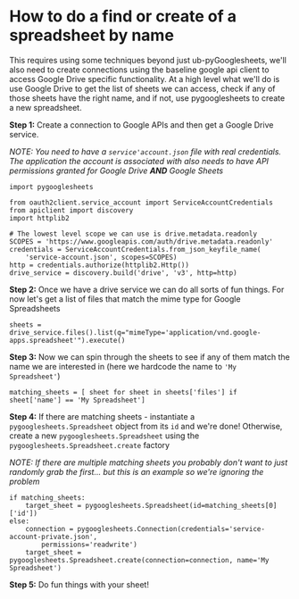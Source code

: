 # How to do a find or create of a spreadsheet by name

This requires using some techniques beyond just ub-pyGooglesheets, we'll also
need to create connections using the baseline google api client to access
Google Drive specific functionality. At a high level what we'll do is use Google
Drive to get the list of sheets we can access, check if any of those sheets have
the right name, and if not, use pygooglesheets to create a new spreadsheet.

**Step 1:** Create a connection to Google APIs and then get a Google Drive service.

*NOTE: You need to have a `service'account.json` file with real credentials. The
application the account is associated with also needs to have API permissions
granted for Google Drive **AND** Google Sheets*

    import pygooglesheets

    from oauth2client.service_account import ServiceAccountCredentials
    from apiclient import discovery
    import httplib2

    # The lowest level scope we can use is drive.metadata.readonly
    SCOPES = 'https://www.googleapis.com/auth/drive.metadata.readonly'
    credentials = ServiceAccountCredentials.from_json_keyfile_name(
        'service-account.json', scopes=SCOPES)
    http = credentials.authorize(httplib2.Http())
    drive_service = discovery.build('drive', 'v3', http=http)

**Step 2:** Once we have a drive service we can do all sorts of fun things. For now
let's get a list of files that match the mime type for Google Spreadsheets

    sheets = drive_service.files().list(q="mimeType='application/vnd.google-apps.spreadsheet'").execute()

**Step 3:** Now we can spin through the sheets to see if any of them match the name we are interested in (here we hardcode the name to `'My Spreadsheet'`)

    matching_sheets = [ sheet for sheet in sheets['files'] if sheet['name'] == 'My Spreadsheet']

**Step 4:** If there are matching sheets - instantiate a
`pygooglesheets.Spreadsheet` object from its `id`
and we're done! Otherwise, create a new `pygooglesheets.Spreadsheet` using the
`pygooglesheets.Spreadsheet.create` factory

*NOTE: If there are multiple matching sheets you probably don't want to just randomly grab the first... but this is an example so we're ignoring the problem*

    if matching_sheets:
        target_sheet = pygooglesheets.Spreadsheet(id=matching_sheets[0]['id'])
    else:
        connection = pygooglesheets.Connection(credentials='service-account-private.json',
            permissions='readwrite')
        target_sheet = pygooglesheets.Spreadsheet.create(connection=connection, name='My Spreadsheet')

**Step 5:** Do fun things with your sheet!
